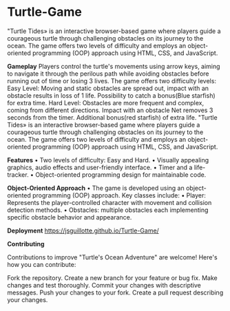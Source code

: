 # Turtle-Game
"Turtle Tides» is an interactive browser-based game where players guide a courageous turtle through challenging obstacles on its journey to the ocean. The game offers two levels of difficulty and employs an object-oriented programming (OOP) approach using HTML, CSS, and JavaScript.

**Gameplay**
Players control the turtle's movements using arrow keys, aiming to navigate it through the perilous path while avoiding obstacles before running out of time or losing 3 lives. The game offers two difficulty levels:
		Easy Level: Moving and static obstacles are spread out, impact with an obstacle results in loss of 1 life. Possibility to catch a bonus(Blue starfish) for extra time.
		Hard Level: Obstacles are more frequent and complex, coming from different directions. Impact with an obstacle Net removes 3 seconds from the timer. Additional bonus(red starfish) of extra life.
"Turtle Tides» is an interactive browser-based game where players guide a courageous turtle through challenging obstacles on its journey to the ocean. The game offers two levels of difficulty and employs an object-oriented programming (OOP) approach using HTML, CSS, and JavaScript.


**Features**
	•	Two levels of difficulty: Easy and Hard.
	•	Visually appealing graphics, audio effects and user-friendly interface.
	•	Timer and a life-tracker.
	•	Object-oriented programming design for maintainable code.
 
**Object-Oriented Approach**
	•	The game is developed using an object-oriented programming (OOP) approach. Key classes include:
	•	Player: Represents the player-controlled character with movement and collision detection methods.
	•	Obstacles: multiple obstacles each implementing specific obstacle behavior and appearance.

**Deployment**
  https://jsguillotte.github.io/Turtle-Game/


**Contributing**

Contributions to improve "Turtle's Ocean Adventure" are welcome! Here's how you can contribute:

Fork the repository.
Create a new branch for your feature or bug fix.
Make changes and test thoroughly.
Commit your changes with descriptive messages.
Push your changes to your fork.
Create a pull request describing your changes.

